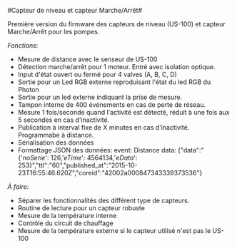 #Capteur de niveau et capteur Marche/Arrêt#

Première version du firmware des capteurs de niveau (US-100) et capteur Marche/Arrêt pour
les pompes.

*Fonctions:*

- Mesure de distance avec le senseur de US-100
- Détection marche/arrêt pour 1 moteur. Entré avec isolation optique.
- Input d'état ouvert ou fermé pour 4 valves (A, B, C, D)
- Sortie pour un Led RGB externe reproduisant l'état du led RGB du Photon
- Sortie pour un led externe indiquant la prise de mesure.
- Tampon interne de 400 événements en cas de perte de réseau. 
- Mesure 1 fois/seconde quand l'activité est détecté, réduit à une fois aux 5 secondes en cas d'inactivité.
- Publication à interval fixe de X minutes en cas d'inactivité. Programmabe à distance.
- Sérialisation des données
- Formattage JSON des données:
	event: Distance
	data: {"data":"{'*noSerie*': 126,'*eTime*': 4564134,'*eData*': 253}","ttl":"60","published_at":"2015-10-23T16:55:46.620Z","coreid":"42002a000847343339373536"}

*À faire:*

- Séparer les fonctionnalités des différent type de capteurs.
- Routine de lecture pour un capteur robuste
- Mesure de la température interne
- Contrôle du circuit de chauffage
- Mesure de la température externe si le capteur utilisé n'est pas le US-100
